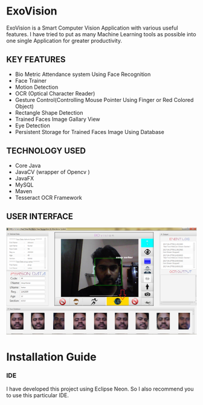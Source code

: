 # ExoVision
ExoVision is a Smart Computer Vision Application with various useful features. I have tried to put as many Machine Learning tools as possible into one single Application for greater productivity.

## KEY FEATURES
* Bio Metric Attendance system Using Face Recognition
* Face Trainer
* Motion Detection
* OCR (Optical Character Reader)
* Gesture Control(Controlling Mouse Pointer Using Finger or Red Colored Object)
* Rectangle Shape Detection
* Trained Faces Image Gallary View
* Eye Detection
* Persistent Storage for Trained Faces Image Using Database

## TECHNOLOGY USED
* Core Java
* JavaCV (wrapper of Opencv )
* JavaFX
* MySQL
* Maven
* Tesseract OCR Framework
## USER INTERFACE
<img src="./src/appLayout.png" alt="ExoVision UI" style="width: 700px;"/>

# Installation Guide

### IDE
I have developed this project using Eclipse Neon. So I also recommend you to use this particular IDE.


